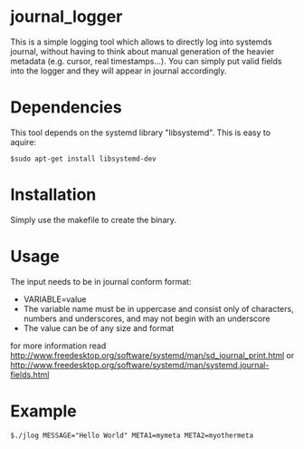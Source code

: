 # journal_logger

This is a simple logging tool which allows to directly log into systemds journal, without having to think about manual generation of the heavier metadata (e.g. cursor, real timestamps...). You can simply put valid fields into the logger and they will appear in journal accordingly.

Dependencies
============
This tool depends on the systemd library "libsystemd". This is easy to aquire:
```
$sudo apt-get install libsystemd-dev
```

Installation
============
Simply use the makefile to create the binary.

Usage
=====
The input needs to be in journal conform format:

* VARIABLE=value
* The variable name must be in uppercase and consist only of characters, numbers and underscores, and may not begin with an underscore
* The value can be of any size and format

for more information read http://www.freedesktop.org/software/systemd/man/sd_journal_print.html or http://www.freedesktop.org/software/systemd/man/systemd.journal-fields.html


Example
=======

```
$./jlog MESSAGE="Hello World" META1=mymeta META2=myothermeta
```
